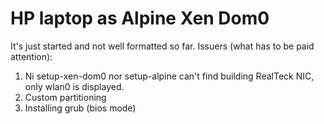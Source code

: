 # HP laptop as Alpine Xen Dom0

It's just started and not well formatted so far.
Issuers (what has to be paid attention):
1. Ni setup-xen-dom0 nor setup-alpine can't find building RealTeck NIC, only wlan0 is displayed.
2. Custom partitioning
3. Installing grub (bios mode)
